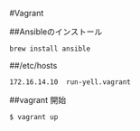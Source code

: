 #Vagrant

##Ansibleのインストール

```
brew install ansible
```

##/etc/hosts

```
172.16.14.10  run-yell.vagrant
```

##vagrant 開始

```
$ vagrant up
```